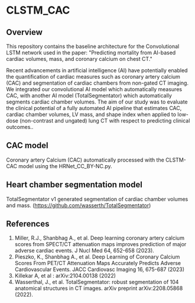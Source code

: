 # CLSTM_CAC

## Overview

This repository contains the baseline architecture for the Convolutional LSTM network used in the paper: "Predicting mortality from AI-based cardiac volumes, mass, and coronary calcium on chest CT."

Recent advancements in artificial intelligence (AI) have potentially enabled the quantification of cardiac measures such as coronary artery calcium (CAC) and segmentation of cardiac chambers from non-gated CT imaging. We integrated our convolutional AI model which automatically measures CAC, with another AI model (TotalSegmentator) which automatically segments cardiac chamber volumes. The aim of our study was to evaluate the clinical potential of a fully automated AI pipeline that estimates CAC, cardiac chamber volumes, LV mass, and shape index when applied to low-dose (non-contrast and ungated) lung CT with respect to predicting clinical outcomes.. 

## CAC model
Coronary artery Calcium (CAC) automatically processed with the CLSTM-CAC model using the HRNet_CC_BY-NC.py.

## Heart chamber segmentation model
TotalSegmentator v1  generated segmentation of cardiac chamber volumes and mass. (https://github.com/wasserth/TotalSegmentator)

## References


1. Miller, R.J., Shanbhag A., et al. Deep learning coronary artery calcium scores from SPECT/CT attenuation maps improves prediction of major adverse cardiac events. J Nucl Med 64, 652-658 (2023). 
2. Pieszko, K., Shanbhag A., et al. Deep Learning of Coronary Calcium Scores From PET/CT Attenuation Maps Accurately Predicts Adverse Cardiovascular Events. JACC Cardiovasc Imaging 16, 675-687 (2023)
3. Killekar A, et al :	arXiv:2104.00138 (2022)
4. Wasserthal, J., et al. TotalSegmentator: robust segmentation of 104 anatomical structures in CT images. arXiv preprint arXiv:2208.05868 (2022). 

